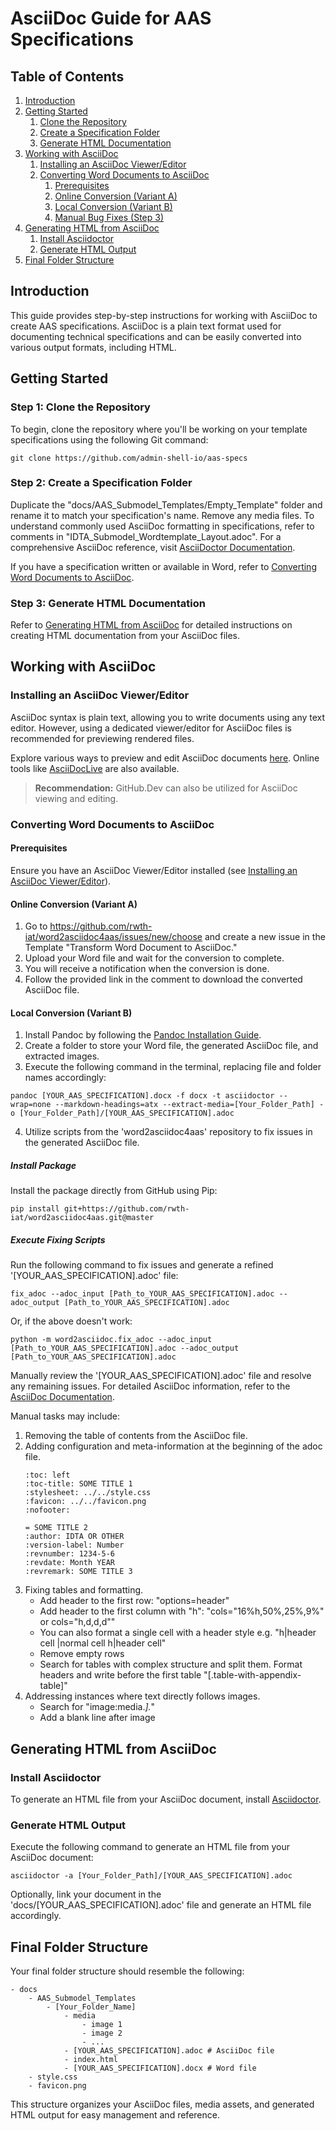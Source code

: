 # AsciiDoc Guide for AAS Specifications

## Table of Contents

1. [Introduction](#introduction)
2. [Getting Started](#getting-started)
    1. [Clone the Repository](#step-1-clone-the-repository)
    2. [Create a Specification Folder](#step-2-create-a-specification-folder)
    3. [Generate HTML Documentation](#step-3-generate-html-documentation)
3. [Working with AsciiDoc](#working-with-asciidoc)
    1. [Installing an AsciiDoc Viewer/Editor](#installing-an-asciidoc-viewereditor)
    2. [Converting Word Documents to AsciiDoc](#converting-word-documents-to-asciidoc)
        1. [Prerequisites](#prerequisites)
        2. [Online Conversion (Variant A)](#variant-a-online-conversion)
        3. [Local Conversion (Variant B)](#variant-b-local-conversion)
        4. [Manual Bug Fixes (Step 3)](#step-3-manual-bug-fixes)
4. [Generating HTML from AsciiDoc](#generating-html-from-asciidoc)
    1. [Install Asciidoctor](#install-asciidoctor)
    2. [Generate HTML Output](#generate-html-output)
5. [Final Folder Structure](#final-folder-structure)

## Introduction

This guide provides step-by-step instructions for working with AsciiDoc to create AAS specifications. AsciiDoc is a plain text format used for documenting technical specifications and can be easily converted into various output formats, including HTML.

## Getting Started

### Step 1: Clone the Repository

To begin, clone the repository where you'll be working on your template specifications using the following Git command:

```shell
git clone https://github.com/admin-shell-io/aas-specs
```

### Step 2: Create a Specification Folder

Duplicate the "docs/AAS_Submodel_Templates/Empty_Template" folder and rename it to match your specification's name. Remove any media files. To understand commonly used AsciiDoc formatting in specifications, refer to comments in "IDTA_Submodel_Wordtemplate_Layout.adoc". For a comprehensive AsciiDoc reference, visit [AsciiDoctor Documentation](https://docs.asciidoctor.org/asciidoc/latest/).

If you have a specification written or available in Word, refer to [Converting Word Documents to AsciiDoc](#converting-word-documents-to-asciidoc).

### Step 3: Generate HTML Documentation

Refer to [Generating HTML from AsciiDoc](#generating-html-from-asciidoc) for detailed instructions on creating HTML documentation from your AsciiDoc files.

## Working with AsciiDoc

### Installing an AsciiDoc Viewer/Editor

AsciiDoc syntax is plain text, allowing you to write documents using any text editor. However, using a dedicated viewer/editor for AsciiDoc files is recommended for previewing rendered files.

Explore various ways to preview and edit AsciiDoc documents [here](https://docs.asciidoctor.org/asciidoctor/latest/tooling/). Online tools like [AsciiDocLive](https://asciidoclive.com/edit/scratch/1) are also available.

> **Recommendation:** GitHub.Dev can also be utilized for AsciiDoc viewing and editing.

### Converting Word Documents to AsciiDoc

#### Prerequisites

Ensure you have an AsciiDoc Viewer/Editor installed (see [Installing an AsciiDoc Viewer/Editor](#installing-an-asciidoc-viewereditor)).

#### Online Conversion (Variant A)

1. Go to https://github.com/rwth-iat/word2asciidoc4aas/issues/new/choose and create a new issue in the Template "Transform Word Document to AsciiDoc."
2. Upload your Word file and wait for the conversion to complete.
3. You will receive a notification when the conversion is done.
4. Follow the provided link in the comment to download the converted AsciiDoc file.

#### Local Conversion (Variant B)

1. Install Pandoc by following the [Pandoc Installation Guide](https://pandoc.org/installing.html).
2. Create a folder to store your Word file, the generated AsciiDoc file, and extracted images.
3. Execute the following command in the terminal, replacing file and folder names accordingly:

```shell
pandoc [YOUR_AAS_SPECIFICATION].docx -f docx -t asciidoctor --wrap=none --markdown-headings=atx --extract-media=[Your_Folder_Path] -o [Your_Folder_Path]/[YOUR_AAS_SPECIFICATION].adoc
```

4. Utilize scripts from the 'word2asciidoc4aas' repository to fix issues in the generated AsciiDoc file.

##### Install Package

Install the package directly from GitHub using Pip:

```shell
pip install git+https://github.com/rwth-iat/word2asciidoc4aas.git@master
```

##### Execute Fixing Scripts

Run the following command to fix issues and generate a refined '[YOUR_AAS_SPECIFICATION].adoc' file:

```shell
fix_adoc --adoc_input [Path_to_YOUR_AAS_SPECIFICATION].adoc --adoc_output [Path_to_YOUR_AAS_SPECIFICATION].adoc
```

Or, if the above doesn't work:

```shell
python -m word2asciidoc.fix_adoc --adoc_input [Path_to_YOUR_AAS_SPECIFICATION].adoc --adoc_output [Path_to_YOUR_AAS_SPECIFICATION].adoc
```

Manually review the '[YOUR_AAS_SPECIFICATION].adoc' file and resolve any remaining issues. For detailed AsciiDoc information, refer to the [AsciiDoc Documentation](https://docs.asciidoctor.org/asciidoc/latest/).

Manual tasks may include:
1. Removing the table of contents from the AsciiDoc file.
2. Adding configuration and meta-information at the beginning of the adoc file.
   ```
   :toc: left
   :toc-title: SOME TITLE 1
   :stylesheet: ../../style.css
   :favicon: ../../favicon.png
   :nofooter:
   
   = SOME TITLE 2
   :author: IDTA OR OTHER
   :version-label: Number
   :revnumber: 1234-5-6
   :revdate: Month YEAR
   :revremark: SOME TITLE 3
    ```
3. Fixing tables and formatting.
   - Add header to the first row: "options=header"
   - Add header to the first column with "h": "cols="16%h,50%,25%,9%" or cols="h,d,d,d""
   - You can also format a single cell with a header style e.g. "h|header cell |normal cell h|header cell"  
   - Remove empty rows
   - Search for tables with complex structure and split them. Format headers and write before the first table "[.table-with-appendix-table]"
4. Addressing instances where text directly follows images.
   - Search for "image:media.*].*" 
   - Add a blank line after image


## Generating HTML from AsciiDoc

### Install Asciidoctor

To generate an HTML file from your AsciiDoc document, install [Asciidoctor](https://docs.asciidoctor.org/asciidoctor/latest/install/windows/).

### Generate HTML Output

Execute the following command to generate an HTML file from your AsciiDoc document:

```shell
asciidoctor -a [Your_Folder_Path]/[YOUR_AAS_SPECIFICATION].adoc
```

Optionally, link your document in the 'docs/[YOUR_AAS_SPECIFICATION].adoc' file and generate an HTML file accordingly.

## Final Folder Structure

Your final folder structure should resemble the following:

```
- docs
    - AAS_Submodel_Templates
        - [Your_Folder_Name]
            - media
                - image 1
                - image 2
                - ...
            - [YOUR_AAS_SPECIFICATION].adoc # AsciiDoc file
            - index.html
            - [YOUR_AAS_SPECIFICATION].docx # Word file
    - style.css
    - favicon.png
```

This structure organizes your AsciiDoc files, media assets, and generated HTML output for easy management and reference.